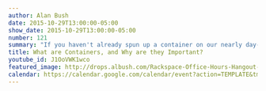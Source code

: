 ```yaml
---
author: Alan Bush
date: 2015-10-29T13:00:00-05:00
show_date: 2015-10-29T13:00:00-05:00
number: 121
summary: "If you haven't already spun up a container on our nearly day-old container service, you might be one of the many people with questions about containers, while we're still in the early adopter phase of this transformative technology. This week our Office Hours Hangout features two of the team that helped to launch Carina. Consider this Containers 101 - we'll help answer all your containers questions, and get you ready to try Carina on your own."
title: What are Containers, and Why are they Important?
youtube_id: J1OoVWK1wco
featured_image: http://drops.albush.com/Rackspace-Office-Hours-Hangout-121.png
calendar: https://calendar.google.com/calendar/event?action=TEMPLATE&tmeid=czFtNnNjczZqb2luYWttZ2EwZzVnNnM2b2cgcmFja2VyYWxidXNoQG0&tmsrc=rackeralbush%40gmail.com
---
```

